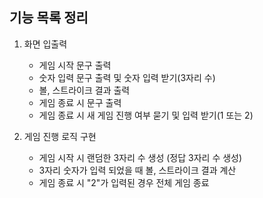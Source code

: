 ## 기능 목록 정리
1. 화면 입출력
   - 게임 시작 문구 출력
   - 숫자 입력 문구 출력 및 숫자 입력 받기(3자리 수)
   - 볼, 스트라이크 결과 출력
   - 게임 종료 시 문구 출력
   - 게임 종료 시 새 게임 진행 여부 묻기 및 입력 받기(1 또는 2)
   

2. 게임 진행 로직 구현
   - 게임 시작 시 랜덤한 3자리 수 생성 (정답 3자리 수 생성)
   - 3자리 숫자가 입력 되었을 때 볼, 스트라이크 결과 계산
   - 게임 종료 시 "2"가 입력된 경우 전체 게임 종료